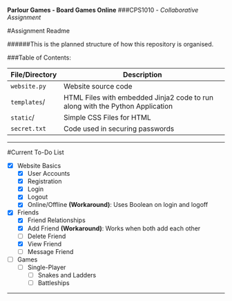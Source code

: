 **Parlour Games - Board Games Online**
###CPS1010 - *Collaborative Assignment*

#Assignment Readme

######This is the planned structure of how this repository is organised. 

###Table of Contents:

File/Directory | Description
------------ | -------------
`website.py` | Website source code
`templates`/ | HTML Files with embedded Jinja2 code to run along with the Python Application
`static`/ | Simple CSS Files for HTML
`secret.txt` | Code used in securing passwords
---

#Current To-Do List
- [x] Website Basics
	- [x] User Accounts
	- [x] Registration
	- [x] Login
	- [x] Logout
	- [x] Online/Offline **(Workaround)**: Uses Boolean on login and logoff
- [x] Friends
	- [x] Friend Relationships
	- [x] Add Friend **(Workaround)**: Works when both add each other
	- [ ] Delete Friend
	- [x] View Friend
	- [ ] Message Friend
- [ ] Games
	- [ ] Single-Player
		- [ ] Snakes and Ladders
		- [ ] Battleships
		
---
